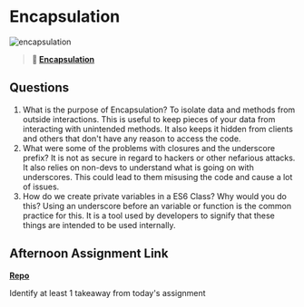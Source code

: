 # Encapsulation

![encapsulation](https://bcw.blob.core.windows.net/public/img/journals/5838157482080222)

> **📖 [Encapsulation](https://codeworksacademy.com/fs-student-guide/resources/wk3/02-Encapsulation)**

## Questions

1. What is the purpose of Encapsulation?
  To isolate data and methods from outside interactions.  This is useful to keep pieces of your data from interacting with unintended methods.  It also keeps it hidden from clients and others that don't have any reason to access the code.
2. What were some of the problems with closures and the underscore prefix?
  It is not as secure in regard to hackers or other nefarious attacks.  It also relies on non-devs to understand what is going on with underscores.  This could lead to them misusing the code and cause a lot of issues.
3. How do we create private variables in a ES6 Class? Why would you do this?
  Using an underscore before an variable or function is the common practice for this.  It is a tool used by developers to signify that these things are intended to be used internally.
## Afternoon Assignment Link

**[Repo](https://github.com/EricMGustafson/vending-machine)**

Identify at least 1 takeaway from today's assignment
